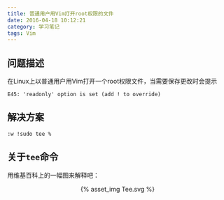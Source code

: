 ```yaml
---
title: 普通用户用Vim打开root权限的文件
date: 2016-04-18 10:12:21
category: 学习笔记
tags: Vim
---
```


## 问题描述
在Linux上以普通用户用Vim打开一个root权限文件，当需要保存更改时会提示
```
E45: 'readonly' option is set (add ! to override)
```
<!--more-->
## 解决方案
```
:w !sudo tee %
```

## 关于```tee```命令
用维基百科上的一幅图来解释吧：
<div style="text-align:center">
{% asset_img Tee.svg  %}
<div>
